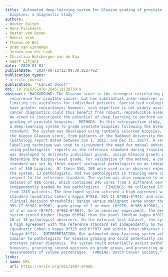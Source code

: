 ```yaml
---
title: 'Automated deep-learning system for Gleason grading of prostate cancer using
  biopsies: a diagnostic study'
authors:
- Wouter Bulten
- Hans Pinckaers
- Hester van Boven
- Robert Vink
- Thomas de Bel
- Bram van Ginneken
- Jeroen van der Laak
- Christina Hulsbergen-van de Kaa
- Geert Litjens
date: '2020-01-01'
publishDate: '2024-09-11T12:09:38.822776Z'
publication_types:
- article-journal
publication: '*Lancet Oncol*'
doi: 10.1016/S1470-2045(19)30739-9
abstract: "BACKGROUND: The Gleason score is the strongest correlating predictor of
  recurrence for prostate cancer, but has substantial inter-observer variability,
  limiting its usefulness for individual patients. Specialised urological pathologists
  have greater concordance; however, such expertise is not widely available. Prostate
  cancer diagnostics could thus benefit from robust, reproducible Gleason grading.
  We aimed to investigate the potential of deep learning to perform automated Gleason
  grading of prostate biopsies.  METHODS: In this retrospective study, we developed
  a deep-learning system to grade prostate biopsies following the Gleason grading
  standard. The system was developed using randomly selected biopsies, sampled by
  the biopsy Gleason score, from patients at the Radboud University Medical Center
  (pathology report dated between Jan 1, 2012, and Dec 31, 2017). A semi-automatic
  labelling technique was used to circumvent the need for manual annotations by pathologists,
  using pathologists' reports as the reference standard during training. The system
  was developed to delineate individual glands, assign Gleason growth patterns, and
  determine the biopsy-level grade. For validation of the method, a consensus reference
  standard was set by three expert urological pathologists on an independent test
  set of 550 biopsies. Of these 550, 100 were used in an observer experiment, in which
  the system, 13 pathologists, and two pathologists in training were compared with
  respect to the reference standard. The system was also compared to an external test
  dataset of 886 cores, which contained 245 cores from a different centre that were
  independently graded by two pathologists.  FINDINGS: We collected 5759 biopsies
  from 1243 patients. The developed system achieved a high agreement with the reference
  standard (quadratic Cohen's kappa 0*918, 95% CI 0*891-0*941) and scored highly at
  clinical decision thresholds: benign versus malignant (area under the curve 0*990,
  95% CI 0*982-0*996), grade group of 2 or more (0*978, 0*966-0*988), and grade group
  of 3 or more (0*974, 0*962-0*984). In an observer experiment, the deep-learning
  system scored higher (kappa 0*854) than the panel (median kappa 0*819), outperforming
  10 of 15 pathologist observers. On the external test dataset, the system obtained
  a high agreement with the reference standard set independently by two pathologists
  (quadratic Cohen's kappa 0*723 and 0*707) and within inter-observer variability
  (kappa 0*71).  INTERPRETATION: Our automated deep-learning system achieved a performance
  similar to pathologists for Gleason grading and could potentially contribute to
  prostate cancer diagnosis. The system could potentially assist pathologists by screening
  biopsies, providing second opinions on grade group, and presenting quantitative
  measurements of volume percentages.  FUNDING: Dutch Cancer Society."
links:
- name: URL
  url: https://arxiv.org/abs/1907.07980
---
```

